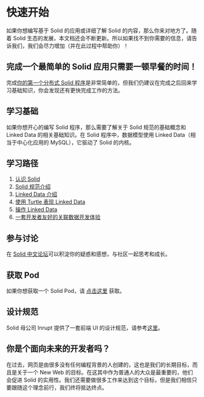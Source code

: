 # 快速开始

如果你想编写基于 Solid 的应用或详细了解 Solid 的内容，那么你来对地方了。随着 Solid 生态的发展，本文档还会不断更新。所以如果找不到你需要的信息，请告诉我们，我们会尽力增加（并在此过程中帮助你）！

## 完成一个最简单的 Solid 应用只需要一顿早餐的时间！

完成[你的第一个分布式 Solid 程序](application/application)是非常简单的，但我们仍建议在完成之后回来学习基础知识，你会发现还有更快完成工作的方法。

## 学习基础

如果你想开心的编写 Solid 程序，那么需要了解关于 Solid 规范的基础概念和 Linked Data 的相关基础知识。在 Solid 程序中，数据模型使用 Linked Data（相当于中心化应用的 MySQL），它驱动了 Solid 的内核。

## 学习路径

1. [认识 Solid](./guides/basic)
2. [Solid 规范介绍](./guides/spec)
3. [Linked Data 介绍](./linkeddata/fundamentals)
4. [使用 Turtle 表现 Linked Data](./linkeddata/turtle)
5. [操作 Linked Data](./linkeddata/rdflib)
6. [一套开发者友好的关联数据开发体验](./ruben/designing-a-linked-data-developer-experience)

## 参与讨论

在 [Solid 中文论坛](https://forum.learnsolid.cn/)可以积淀你的疑惑和感想，与社区一起思考和成长。

## 获取 Pod

如果你想获取一个 Solid Pod，请 [点击这里](https://solid.authing.cn) 获取。

## 设计规范

Solid 母公司 Inrupt 提供了一套前端 UI 的设计规范，请参考[这里](https://design.inrupt.com)。

## 你是个面向未来的开发者吗？

在过去，网页是由很多没有任何编程背景的人创建的，这也是我们的长期目标，而且是关于一个 New Web 的目标。在这其中作为普通人的大众是最重要的，他们会促进 Solid 的实用性。我们还需要做很多工作来达到这个目标，但是我们相信只要跟随这个理念前行，我们终将抵达终点。
